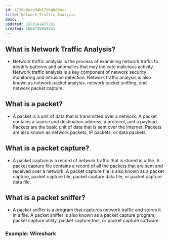 ```yaml
---
id: k726o0ovz94b17tbq8d9mcr
title: Network_Traffic_Analysis
desc: ''
updated: 1678141475191
created: 1668726959551
---
```


## What is Network Traffic Analysis?
- Network traffic analysis is the process of examining network traffic to identify patterns and anomalies that may indicate malicious activity. Network traffic analysis is a key component of network security monitoring and intrusion detection. Network traffic analysis is also known as network packet analysis, network packet sniffing, and network packet capture.

## What is a packet?
- A packet is a unit of data that is transmitted over a network. A packet contains a source and destination address, a protocol, and a payload. Packets are the basic unit of data that is sent over the Internet. Packets are also known as network packets, IP packets, or data packets.

## What is a packet capture?
-  A packet capture is a record of network traffic that is stored in a file. A packet capture file contains a record of all the packets that are sent and received over a network. A packet capture file is also known as a packet capture, packet capture file, packet capture data file, or packet capture data file.

## What is a packet sniffer?
- A packet sniffer is a program that captures network traffic and stores it in a file. A packet sniffer is also known as a packet capture program, packet capture utility, packet capture tool, or packet capture software.

### Example: Wireshark


